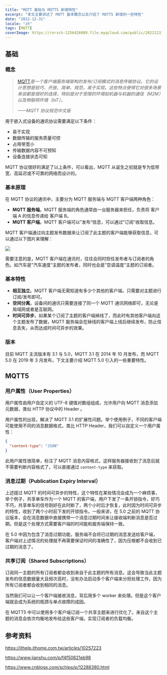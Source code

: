 ```yaml
---
title: "MQTT 基础与 MQTT5 新增特性"
excerpt: "本文主要讲述了 MQTT 基本概念以及介绍了 MQTT5 新增的一些特性"
date: "2022-12-31"
locale: "zh"
tags: [MQTT]
coverImage: https://rorsch-1256426089.file.myqcloud.com/public/202212312151435.webp
---
```


## 基础

### 概念

> [MQTT](https://mqtt.org/)_是一个客户端服务端架构的发布/订阅模式的消息传输协议。它的设计思想是轻巧、开放、简单、规范，易于实现。这些特点使得它对很多场景来说都是很好的选择，特别是对于受限的环境如机器与机器的通信（M2M）以及物联网环境（IoT）。_
>
> _——MQTT 协议规范中文版_

用于嵌入式设备的通讯协议需要满足以下条件：

- 易于实现
- 数据传输的服务质量可控
- 占用带宽小
- 传输数据内容不可预知
- 设备连接状态可知

MQTT 协议很好的满足了以上条件，可以看出，MQTT 从诞生之初就是专为低带宽、高延迟或不可靠的网络而设计的。

### 基本原理

在 MQTT 协议的通讯中，主要分为 MQTT 服务端与 MQTT 客户端两种角色：

- **MQTT 服务端**。MQTT 服务端的角色通常由一台服务器来担任，负责将 客户端 A 的信息传递给 客户端 B。
- **MQTT 客户端**。MQTT 客户端可以”发布“信息，可以通过”订阅“收取信息。

MQTT 客户端通过向主题发布数据来让订阅了此主题的客户端能够获取信息，可以通过以下图片来理解：

![](https://rorsch-1256426089.file.myqcloud.com/public/202212312025828.webp)

需要注意的是，MQTT 客户端在通讯时，往往会同时担任发布者与订阅者的角色。如汽车是”汽车速度“主题的发布者，同时也会是”空调温度“主题的订阅者。

### 基本特性

- **相互独立**。MQTT 客户端无需知道有多少个其他的客户端，只需要对主题进行订阅/发布即可。
- **空间分离**。设备间的通讯只需要连接了同一个 MQTT 通讯网络即可，无论是局域网或者是互联网。
- **时间可异步**。如果某个订阅了主题的客户端掉线了，而此时有其他客户端向这个主题发布了数据，MQTT 服务端会在掉线的客户端上线后继续发布，防止信息丢失，从而达成时间可异步的效果。

### 版本

目前 MQTT 主流版本有 3.1 与 5.0，MQTT 3.1 在 2014 年 10 月发布，而 MQTT 5.0 在 2019 年 3 月发布，下文主要介绍 MQTT 5.0 引入的一些重要特性。

## MQTT5

### 用户属性（User Properties）

用户属性由用户自定义的 UTF-8 键值对数组组成，允许用户向 MQTT 消息添加元数据，类似 HTTP 协议中的 Header 。

用户属性的出现，解决了 MQTT 3.1 的扩展性问题。举个使用例子，不同的客户端可能使用不同的消息数据格式，类比 HTTP Header，我们可以自定义一个用户属性：

```json
{
  "content-type": "JSON"
}
```

此用户属性很简单，标注了 MQTT 消息内容格式，这样服务器接收到了消息后就不需要判断内容格式了，可以直接通过 `content-type` 来获取。

### 消息过期（Publication Expiry Interval）

上述提过 MQTT 的时间可异步的特性，这个特性在某些情况会成为一个麻烦事，举个例子，共享单车作为一个 MQTT 的客户端，用户下发了一条开锁指令，好巧不巧，共享单车的信号刚好在此时断了，两个小时后才恢复，此时因为时间可异步的特性，收到了两个小时前下发的开锁指令。一般来讲，在 5.0 之前的 MQTT 协议版本，会在消息数据中直接携带一个消息过期时间来让接收端判断消息是否过期。但是这个处理方式需要客户端的时间能和服务端保持一致。

在 5.0 中因为包含了消息过期功能，服务端不会将已过期的消息发送给客户端，客户端对上述情况的处理就不再需要保证时间的准确性了，因为压根都不会收到已过期的消息了。

### 共享订阅（Shared Subscriptions）

订阅同一主题的所有订阅者都会收到来自于此主题的所有消息。这会导致当此主题发布的信息数据量大且频次高时，没有办法启动多个客户端来分担处理工作，因为所有订阅者都会收到相同的消息。

当然我们可以让一个客户端接收消息，背后用多个 worker 来处理。但是这个客户端就会成为系统的瓶颈与单点故障的成因。

在 MQTT5 中可以使用多个客户端订阅一个共享主题来进行优化了。来自这个主题的消息会依次均衡地发布给这些客户端，实现订阅者的负载均衡。

## 参考资料

https://ithelp.ithome.com.tw/articles/10257223

https://www.jianshu.com/p/f4f50821eb98

https://www.cnblogs.com/schips/p/12288380.html
